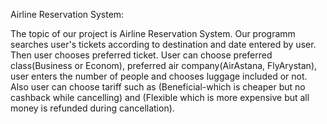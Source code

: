 Airline Reservation System:

The topic of our project is Airline Reservation System. Our programm searches user's tickets according to destination and date entered by user. Then user chooses preferred ticket.
User can choose preferred class(Business or Econom), preferred air company(AirAstana, FlyArystan), user enters the number of people and chooses luggage included or not. Also user can choose tariff such as (Beneficial-which is cheaper but no cashback while cancelling) and (Flexible which is more expensive but all money is refunded during cancellation). 
